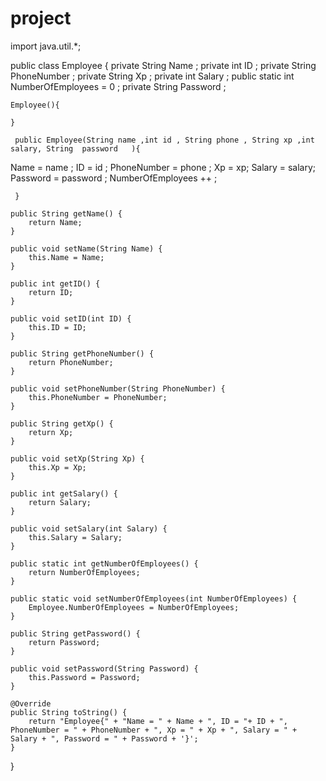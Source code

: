 # project
import java.util.*;  


public class Employee {
    private String Name ;
    private int ID ; 
    private String PhoneNumber ; 
    private String Xp ; 
    private int Salary ; 
    public static int NumberOfEmployees = 0 ; 
    private String Password ;
      
    Employee(){
        
    }
    
     public Employee(String name ,int id , String phone , String xp ,int salary, String  password   ){
 Name = name ;
      ID = id ; 
      PhoneNumber = phone ; 
      Xp = xp; 
      Salary = salary; 
      Password = password ;
     NumberOfEmployees ++ ; 

         
     }

    public String getName() {
        return Name;
    }

    public void setName(String Name) {
        this.Name = Name;
    }

    public int getID() {
        return ID;
    }

    public void setID(int ID) {
        this.ID = ID;
    }

    public String getPhoneNumber() {
        return PhoneNumber;
    }

    public void setPhoneNumber(String PhoneNumber) {
        this.PhoneNumber = PhoneNumber;
    }

    public String getXp() {
        return Xp;
    }

    public void setXp(String Xp) {
        this.Xp = Xp;
    }

    public int getSalary() {
        return Salary;
    }

    public void setSalary(int Salary) {
        this.Salary = Salary;
    }

    public static int getNumberOfEmployees() {
        return NumberOfEmployees;
    }

    public static void setNumberOfEmployees(int NumberOfEmployees) {
        Employee.NumberOfEmployees = NumberOfEmployees;
    }

    public String getPassword() {
        return Password;
    }

    public void setPassword(String Password) {
        this.Password = Password;
    }

    @Override
    public String toString() {
        return "Employee{" + "Name = " + Name + ", ID = "+ ID + ", PhoneNumber = " + PhoneNumber + ", Xp = " + Xp + ", Salary = " + Salary + ", Password = " + Password + '}';
    }
    
   
 }
